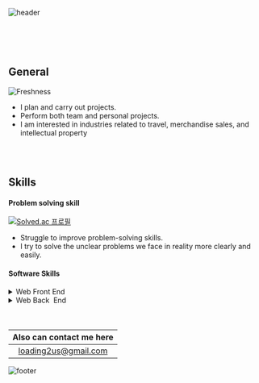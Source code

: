 ![header](https://capsule-render.vercel.app/api?type=cylinder&color=timeGradient&height=180&section=header&text=NEED%20WORK!-nl-HIRE%20ME.&fontSize=80&animation=blinking)
<br>
<br>
<br>
<br>
<br>


## General
![Freshness](https://github-readme-stats.vercel.app/api?username=HOOOO98&theme=swift&show_icons=true)
- I plan and carry out projects.
- Perform both team and personal projects.
- I am interested in industries related to travel, merchandise sales, and intellectual property


<br>
<br>

## Skills
#### Problem solving skill
[![Solved.ac
프로필](http://mazassumnida.wtf/api/generate_badge?boj=loading98)](https://solved.ac/loading98)
- Struggle to improve problem-solving skills.
- I try to solve the unclear problems we face in reality more clearly and easily.<br>
#### Software Skills
<details>
  <summary>Web Front End</summary>
  
![Static Badge](https://img.shields.io/badge/Html5-%23E34F26?style=for-the-badge&logo=html5&logoColor=white)
![Static Badge](https://img.shields.io/badge/css3-%231572B6?style=for-the-badge&logo=css3&logoColor=white)
![Static Badge](https://img.shields.io/badge/javscript-%23F7DF1E?style=for-the-badge&logo=javascript&logoColor=white)

</details>

<details>
  <summary>Web Back &nbsp;End</summary>
  
![Static Badge](https://img.shields.io/badge/Python-%233776AB?style=for-the-badge&logo=Python&logoColor=yellow)
</details>
<br>
<br>

|Also can contact me here|
|:--------------------:|
|loading2us@gmail.com|

![footer](https://capsule-render.vercel.app/api?type=soft&color=timeGradient&height=80&section=footer&text=NEVER%20HESITATE&fontSize=35&animation=twinkling)
